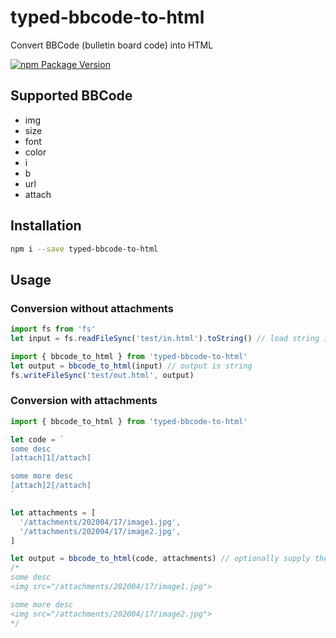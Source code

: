 # typed-bbcode-to-html

Convert BBCode (bulletin board code) into HTML

[![npm Package Version](https://img.shields.io/npm/v/typed-bbcode-to-html.svg?maxAge=2592000)](https://www.npmjs.com/package/typed-bbcode-to-html)

## Supported BBCode
- img
- size
- font
- color
- i
- b
- url
- attach

## Installation
```bash
npm i --save typed-bbcode-to-html
```

## Usage

### Conversion without attachments
```typescript
import fs from 'fs'
let input = fs.readFileSync('test/in.html').toString() // load string input

import { bbcode_to_html } from 'typed-bbcode-to-html'
let output = bbcode_to_html(input) // output is string
fs.writeFileSync('test/out.html', output)


```

### Conversion with attachments
```typescript
import { bbcode_to_html } from 'typed-bbcode-to-html'

let code = `
some desc
[attach]1[/attach]

some more desc
[attach]2[/attach]
`

let attachments = [
  '/attachments/202004/17/image1.jpg',
  '/attachments/202004/17/image2.jpg',
]

let output = bbcode_to_html(code, attachments) // optionally supply the attachment list
/*
some desc
<img src="/attachments/202004/17/image1.jpg">

some more desc
<img src="/attachments/202004/17/image2.jpg">
*/
```

